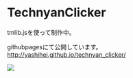# TechnyanClicker

tmlib.jsを使って制作中。

githubpagesにて公開しています。  
http://yashihei.github.io/technyan_clicker/

![](ss.png)
